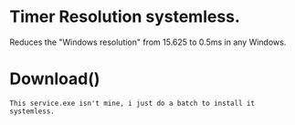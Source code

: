 # Timer Resolution systemless.
Reduces the "Windows resolution" from 15.625 to 0.5ms in any Windows.

# Download()

```
This service.exe isn't mine, i just do a batch to install it systemless.
```
